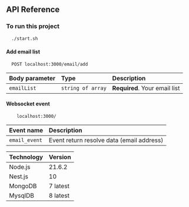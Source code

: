 
## API Reference

### To run this project

```bash
  ./start.sh
```

#### Add email list

```http
  POST localhost:3000/email/add
```

| Body parameter | Type     | Description                |
| :-------- | :------- | :------------------------- |
| `emailList` | `string of array` | **Required**. Your email list |

#### Websocket event

```ws
    localhost:3000/
```

| Event name | Description                       |
| :-------- |  :-------------------------------- |
| `email_event` | Event return resolve data (email address) |


| Technology             | Version                                                                |
| ----------------- | ------- |
| Node.js | 21.6.2 |
| Nest.js | 10 |
| MongoDB | 7 latest |
| MysqlDB | 8 latest |